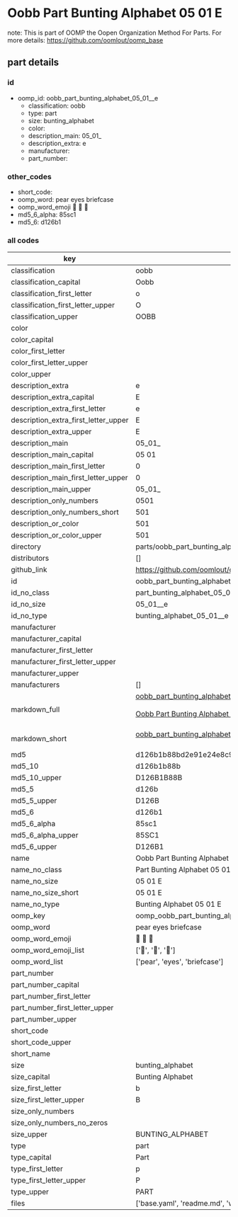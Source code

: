# Oobb Part Bunting Alphabet 05 01  E  

note: This is part of OOMP the Oopen Organization Method For Parts. For more details: https://github.com/oomlout/oomp_base

##  part details





### id
* oomp_id: oobb_part_bunting_alphabet_05_01__e
  * classification: oobb
  * type: part
  * size: bunting_alphabet
  * color: 
  * description_main: 05_01_
  * description_extra: e
  * manufacturer: 
  * part_number: 

### other_codes
* short_code: 
* oomp_word: pear eyes briefcase
* oomp_word_emoji :pear: :eyes: :briefcase:
* md5_6_alpha: 85sc1
* md5_6: d126b1

### all codes 
| key | value |  
| --- | --- |  
| classification | oobb |  
| classification_capital | Oobb |  
| classification_first_letter | o |  
| classification_first_letter_upper | O |  
| classification_upper | OOBB |  
| color |  |  
| color_capital |  |  
| color_first_letter |  |  
| color_first_letter_upper |  |  
| color_upper |  |  
| description_extra | e |  
| description_extra_capital | E |  
| description_extra_first_letter | e |  
| description_extra_first_letter_upper | E |  
| description_extra_upper | E |  
| description_main | 05_01_ |  
| description_main_capital | 05 01  |  
| description_main_first_letter | 0 |  
| description_main_first_letter_upper | 0 |  
| description_main_upper | 05_01_ |  
| description_only_numbers | 0501 |  
| description_only_numbers_short | 501 |  
| description_or_color | 501 |  
| description_or_color_upper | 501 |  
| directory | parts/oobb_part_bunting_alphabet_05_01__e |  
| distributors | [] |  
| github_link | https://github.com/oomlout/oomlout_oomp_part_src/tree/main/parts/oobb_part_bunting_alphabet_05_01__e/working |  
| id | oobb_part_bunting_alphabet_05_01__e |  
| id_no_class | part_bunting_alphabet_05_01__e |  
| id_no_size | 05_01__e |  
| id_no_type | bunting_alphabet_05_01__e |  
| manufacturer |  |  
| manufacturer_capital |  |  
| manufacturer_first_letter |  |  
| manufacturer_first_letter_upper |  |  
| manufacturer_upper |  |  
| manufacturers | [] |  
| markdown_full | [oobb_part_bunting_alphabet_05_01__e](https://github.com/oomlout/oomlout_oomp_part_src/tree/main/parts/oobb_part_bunting_alphabet_05_01__e/working)<br>[](https://github.com/oomlout/oomlout_oomp_part_src/tree/main/parts/oobb_part_bunting_alphabet_05_01__e/working)<br>[Oobb Part Bunting Alphabet 05 01  E](https://github.com/oomlout/oomlout_oomp_part_src/tree/main/parts/oobb_part_bunting_alphabet_05_01__e/working)<br><br> |  
| markdown_short | [oobb_part_bunting_alphabet_05_01__e](https://github.com/oomlout/oomlout_oomp_part_src/tree/main/parts/oobb_part_bunting_alphabet_05_01__e/working)<br><br> |  
| md5 | d126b1b88bd2e91e24e8c952bc245c85 |  
| md5_10 | d126b1b88b |  
| md5_10_upper | D126B1B88B |  
| md5_5 | d126b |  
| md5_5_upper | D126B |  
| md5_6 | d126b1 |  
| md5_6_alpha | 85sc1 |  
| md5_6_alpha_upper | 85SC1 |  
| md5_6_upper | D126B1 |  
| name | Oobb Part Bunting Alphabet 05 01  E |  
| name_no_class | Part Bunting Alphabet 05 01  E |  
| name_no_size | 05 01  E |  
| name_no_size_short | 05 01  E |  
| name_no_type | Bunting Alphabet 05 01  E |  
| oomp_key | oomp_oobb_part_bunting_alphabet_05_01__e |  
| oomp_word | pear eyes briefcase |  
| oomp_word_emoji | :pear: :eyes: :briefcase: |  
| oomp_word_emoji_list | [':pear:', ':eyes:', ':briefcase:'] |  
| oomp_word_list | ['pear', 'eyes', 'briefcase'] |  
| part_number |  |  
| part_number_capital |  |  
| part_number_first_letter |  |  
| part_number_first_letter_upper |  |  
| part_number_upper |  |  
| short_code |  |  
| short_code_upper |  |  
| short_name |  |  
| size | bunting_alphabet |  
| size_capital | Bunting Alphabet |  
| size_first_letter | b |  
| size_first_letter_upper | B |  
| size_only_numbers |  |  
| size_only_numbers_no_zeros |  |  
| size_upper | BUNTING_ALPHABET |  
| type | part |  
| type_capital | Part |  
| type_first_letter | p |  
| type_first_letter_upper | P |  
| type_upper | PART |  
| files | ['base.yaml', 'readme.md', 'working.json', 'working.yaml'] |  
